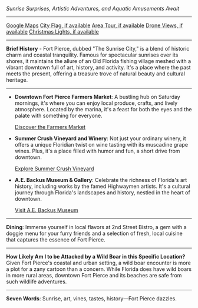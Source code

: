 *Sunrise Surprises, Artistic Adventures, and Aquatic Amusements Await*

---

[Google Maps](https://www.google.com/maps/place/Fort+Pierce,+FL/data=!3m1!1e3)
[City Flag, if available](https://www.google.com/search?tbm=isch&q=Fort+Pierce+FL+Flag+Picture)
[Area Tour, if available](https://www.youtube.com/results?search_query=Fort+Pierce+FL+4k+tour)
[Drone Views, if available](https://www.youtube.com/results?search_query=Fort+Pierce+FL+4k+drone)
[Christmas Lights, if available](https://www.youtube.com/results?search_query=Fort+Pierce+FL+christmas+lights)

---

**Brief History** - Fort Pierce, dubbed "The Sunrise City," is a blend of historic charm and coastal tranquility. Famous for spectacular sunrises over its shores, it maintains the allure of an Old Florida fishing village meshed with a vibrant downtown full of art, history, and activity. It's a place where the past meets the present, offering a treasure trove of natural beauty and cultural heritage.

---

- **Downtown Fort Pierce Farmers Market**: A bustling hub on Saturday mornings, it's where you can enjoy local produce, crafts, and lively atmosphere. Located by the marina, it's a feast for both the eyes and the palate with something for everyone.

  [Discover the Farmers Market](https://www.youtube.com/results?search_query=Fort+Pierce+Farmers+Market)

- **Summer Crush Vineyard and Winery**: Not just your ordinary winery, it offers a unique Floridian twist on wine tasting with its muscadine grape wines. Plus, it's a place filled with humor and fun, a short drive from downtown.

  [Explore Summer Crush Vineyard](https://www.youtube.com/results?search_query=Fort+Pierce+Summer+Crush+Vineyard)

- **A.E. Backus Museum & Gallery**: Celebrate the richness of Florida's art history, including works by the famed Highwaymen artists. It's a cultural journey through Florida's landscapes and history, nestled in the heart of downtown.

  [Visit A.E. Backus Museum](https://www.youtube.com/results?search_query=Fort+Pierce+A.E.+Backus+Museum)

---

**Dining**: Immerse yourself in local flavors at 2nd Street Bistro, a gem with a doggie menu for your furry friends and a selection of fresh, local cuisine that captures the essence of Fort Pierce.

---

**How Likely Am I to be Attacked by a Wild Boar in this Specific Location?** Given Fort Pierce's coastal and urban setting, a wild boar encounter is more a plot for a zany cartoon than a concern. While Florida does have wild boars in more rural areas, downtown Fort Pierce and its beaches are safe from such wildlife adventures.

---

**Seven Words**: Sunrise, art, vines, tastes, history—Fort Pierce dazzles.